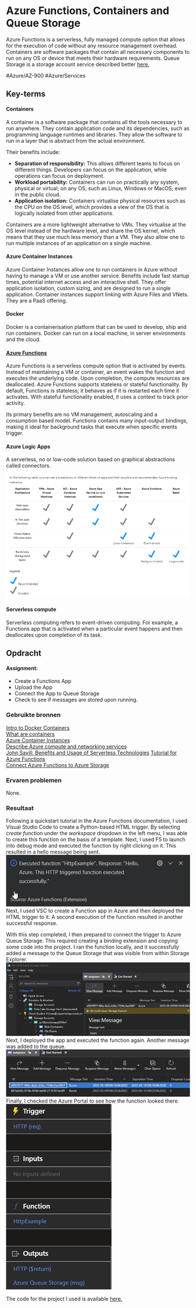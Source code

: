 # Azure Functions, Containers and Queue Storage
Azure Functions is a serverless, fully managed compute option that allows for the execution of code without any resource management overhead. Containers are software packages that contain all necessary components to run on any OS or device that meets their hardware requirements. Queue Storage is a storage account service described better [here.](../../04_Azure_1/04_completed_assignments/AZ-05_storageAccounts.md)

#Azure/AZ-900 #Azure/Services 

## Key-terms
#### Containers
A container is a software package that contains all the tools necessary to run anywhere. They contain application code and its dependencies, such as programming language runtimes and libraries. They allow the software to run in a layer that is abstract from the actual environment.

Their benefits include:
* **Separation of responsibility:** This allows different teams to focus on different things. Developers can focus on the application, while operations can focus on deployment.
* **Workload portability:** Containers can run on practically any system, physical or virtual; on any OS, such as Linux, Windows or MacOS; even in the public cloud.
* **Application isolation:** Containers virtualise physical resources such as the CPU on the OS level, which provides a view of the OS that is logically isolated from other applications.

Containers are a more lightweight alternative to VMs. They virtualise at the OS level instead of the hardware level, and share the OS kernel, which means that they use much less memory than a VM. They also allow one to run multiple instances of an application on a single machine.

#### Azure Container Instances
Azure Container Instances allow one to run containers in Azure without having to manage a VM or use another service. Benefits include fast startup times, potential internet access and an interactive shell. They offer application isolation, custom sizing, and are designed to run a single application. Container instances support linking with Azure Files and VNets. They are a PaaS offering.

#### Docker
Docker is a containerisation platform that can be used to develop, ship and run containers. Docker can run on a local machine, in server environments and the cloud. 

#### [Azure Functions](https://learn.microsoft.com/en-us/training/modules/describe-azure-compute-networking-services/6-functions)
Azure Functions is a serverless compute option that is activated by events. Instead of maintaining a VM or container, an event wakes the function and executes the underlying code. Upon completion, the compute resources are deallocated. Azure Functions supports stateless or stateful functionality. By default, Functions is stateless; it behaves as if it is restarted each time it activates. With stateful functionality enabled, it uses a context to track prior activity.

Its primary benefits are no VM management, autoscaling and a consumption based model. Functions contains many input-output bindings, making it ideal for background tasks that execute when specific events trigger.

#### Azure Logic Apps
A serverless, no or low-code solution based on graphical abstractions called connectors. 

![ss5](../../00_includes/AZ-18_screenshot5.png)

#### Serverless compute
Serverless computing refers to event-driven computing. For example, a Functions app that is activated when a particular event happens and then deallocates upon completion of its task.

## Opdracht
#### Assignment:
* Create a Functions App
* Upload the App
* Connect the App to Queue Storage
* Check to see if messages are stored upon running.

### Gebruikte bronnen
[Intro to Docker Containers](https://learn.microsoft.com/en-us/training/modules/intro-to-docker-containers/)  
[What are containers](https://cloud.google.com/learn/what-are-containers)  
[Azure Container Instances](https://learn.microsoft.com/en-us/azure/container-instances/container-instances-overview)  
[Describe Azure compute and networking services](https://learn.microsoft.com/en-us/training/modules/describe-azure-compute-networking-services/)  
[John Savill: Benefits and Usage of Serverless Technologies](https://www.youtube.com/watch?v=-xeJGiMw5OE)
[Tutorial for Azure Functions](https://learn.microsoft.com/en-us/azure/azure-functions/create-first-function-vs-code-python?pivots=python-mode-configuration)  
[Connect Azure Functions to Azure Storage](https://learn.microsoft.com/en-us/azure/azure-functions/functions-add-output-binding-storage-queue-vs-code?pivots=programming-language-python&tabs=in-process%2Cv1)  

### Ervaren problemen
None.

### Resultaat
Following a quickstart tutorial in the Azure Functions documentation, I used Visual Studio Code to create a Python-based HTML trigger. By selecting *create function* under the *workspace* dropdown in the left menu, I was able to create this function on the basis of a template. Next, I used F5 to launch into debug mode and executed the function by right clicking on it. This resulted in a hello message being sent.  
![ss1](../../00_includes/AZ-18_screenshot1.png)  
Next, I used VSC to create a Function app in Azure and then deployed the HTML trigger to it. A second execution of the function resulted in another successful response.

With this step completed, I then prepared to connect the trigger to Azure Queue Storage. This required creating a binding extension and copying some code into the project. I ran the function locally, and it successfully added a message to the Queue Storage that was visible from within Storage Explorer.  
![SS2](../../00_includes/AZ-18_screenshot2.png)  
Next, I deployed the app and executed the function again. Another message was added to the queue.  
![ss3](../../00_includes/AZ-18_screenshot3.png)  
Finally, I checked the Azure Portal to see how the function looked there.  
![ss4](../../00_includes/AZ-18_screenshot4.png)  

The code for the project I used is available [here.](../AZ-18_functions)

